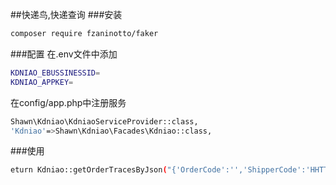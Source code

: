 ##快递鸟,快递查询
###安装
```sh
composer require fzaninotto/faker
```
###配置
在.env文件中添加
```sh
KDNIAO_EBUSSINESSID=
KDNIAO_APPKEY=
```
在config/app.php中注册服务
```sh
Shawn\Kdniao\KdniaoServiceProvider::class,
'Kdniao'=>Shawn\Kdniao\Facades\Kdniao::class,
```
###使用
```sh
eturn Kdniao::getOrderTracesByJson("{'OrderCode':'','ShipperCode':'HHTT','LogisticCode':'580334019453'}");
```